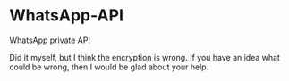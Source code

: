 # WhatsApp-API
WhatsApp private API

Did it myself, but I think the encryption is wrong. If you have an idea what could be wrong, then I would be glad about your help.
